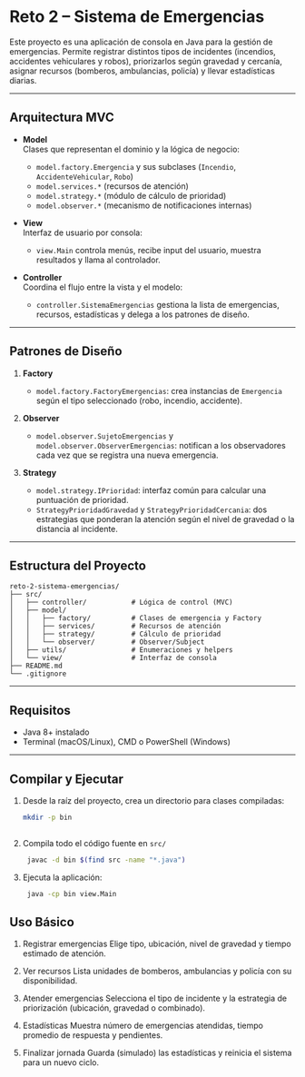 # Reto 2 – Sistema de Emergencias

Este proyecto es una aplicación de consola en Java para la gestión de emergencias. Permite registrar distintos tipos de incidentes (incendios, accidentes vehiculares y robos), priorizarlos según gravedad y cercanía, asignar recursos (bomberos, ambulancias, policía) y llevar estadísticas diarias.

---

## Arquitectura MVC

- **Model**  
  Clases que representan el dominio y la lógica de negocio:

  - `model.factory.Emergencia` y sus subclases (`Incendio`, `AccidenteVehicular`, `Robo`)
  - `model.services.*` (recursos de atención)
  - `model.strategy.*` (módulo de cálculo de prioridad)
  - `model.observer.*` (mecanismo de notificaciones internas)

- **View**  
  Interfaz de usuario por consola:

  - `view.Main` controla menús, recibe input del usuario, muestra resultados y llama al controlador.

- **Controller**  
  Coordina el flujo entre la vista y el modelo:
  - `controller.SistemaEmergencias` gestiona la lista de emergencias, recursos, estadísticas y delega a los patrones de diseño.

---

## Patrones de Diseño

1. **Factory**

   - `model.factory.FactoryEmergencias`: crea instancias de `Emergencia` según el tipo seleccionado (robo, incendio, accidente).

2. **Observer**

   - `model.observer.SujetoEmergencias` y `model.observer.ObserverEmergencias`: notifican a los observadores cada vez que se registra una nueva emergencia.

3. **Strategy**
   - `model.strategy.IPrioridad`: interfaz común para calcular una puntuación de prioridad.
   - `StrategyPrioridadGravedad` y `StrategyPrioridadCercania`: dos estrategias que ponderan la atención según el nivel de gravedad o la distancia al incidente.

---

## Estructura del Proyecto

```
reto-2-sistema-emergencias/
├── src/
│   ├── controller/           # Lógica de control (MVC)
│   ├── model/
│   │   ├── factory/          # Clases de emergencia y Factory
│   │   ├── services/         # Recursos de atención
│   │   ├── strategy/         # Cálculo de prioridad
│   │   └── observer/         # Observer/Subject
│   ├── utils/                # Enumeraciones y helpers
│   └── view/                 # Interfaz de consola
├── README.md
└── .gitignore
```

---

## Requisitos

- Java 8+ instalado
- Terminal (macOS/Linux), CMD o PowerShell (Windows)

---

## Compilar y Ejecutar

1. Desde la raíz del proyecto, crea un directorio para clases compiladas:

   ```bash
   mkdir -p bin
  
   ```

2. Compila todo el código fuente en `src/`

   ```bash
    javac -d bin $(find src -name "*.java")
   
   ```

3. Ejecuta la aplicación:
   ```bash
    java -cp bin view.Main
   
   ```

## Uso Básico

1. Registrar emergencias
   Elige tipo, ubicación, nivel de gravedad y tiempo estimado de atención.

2. Ver recursos
   Lista unidades de bomberos, ambulancias y policía con su disponibilidad.

3. Atender emergencias
   Selecciona el tipo de incidente y la estrategia de priorización (ubicación, gravedad o combinado).

4. Estadísticas
   Muestra número de emergencias atendidas, tiempo promedio de respuesta y pendientes.

5. Finalizar jornada
   Guarda (simulado) las estadísticas y reinicia el sistema para un nuevo ciclo.
